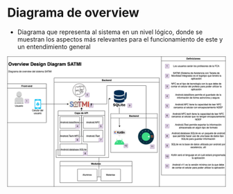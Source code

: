 # Diagrama de overview
- Diagrama que representa al sistema en un nivel lógico, donde se muestran los aspectos más relevantes para el funcionamiento de este y un entendimiento general

![Overview Design](/Diseño/Diseño/6.%20OverView%20Diagram/Overview%20Design%20Diagram.drawio.png)